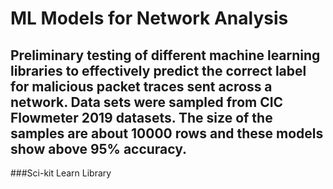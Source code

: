 # ML Models for Network Analysis
## Preliminary testing of different machine learning libraries to effectively predict the correct label for malicious packet traces sent across a network. Data sets were sampled from CIC Flowmeter 2019 datasets. The size of the samples are about 10000 rows and these models show above 95% accuracy.
###Sci-kit Learn Library
